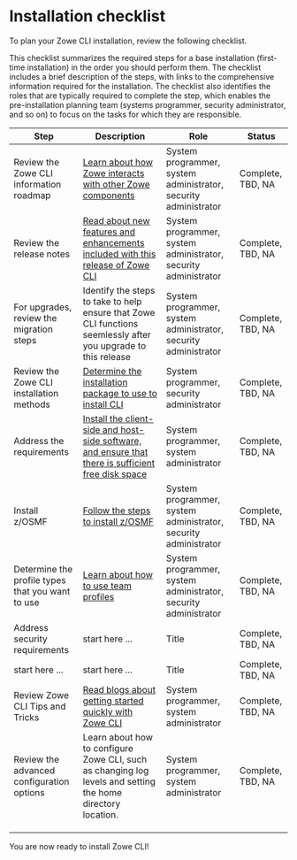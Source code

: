 # Installation checklist

To plan your Zowe CLI installation, review the following checklist.

This checklist summarizes the required steps for a base installation (first-time installation) in the order you should perform them. The checklist includes a brief description of the steps, with links to the comprehensive information required for the installation. The checklist also identifies the roles that are typically required to complete the step, which enables the pre-installation planning team (systems programmer, security administrator, and so on) to focus on the tasks for which they are responsible.

| Step        | Description | Role       | Status      |
| ----------- | ----------- |----------- | ----------- |
| Review the Zowe CLI information roadmap | [Learn about how Zowe interacts with other Zowe components](../getting-started/user-roadmap-zowe-cli.md) | System programmer, system administrator, security administrator | Complete, TBD, NA |
| Review the release notes| [Read about new features and enhancements included with this release of Zowe CLI](../getting-started/rlease-notes/v1.27.md) | System programmer, system administrator, security administrator | Complete, TBD, NA |
| For upgrades, review the migration steps| Identify the steps to take to help ensure that Zowe CLI functions seemlessly after you upgrade to this release | System programmer, system administrator, security administrator | Complete, TBD, NA |
| Review the Zowe CLI installation methods | [Determine the installation package to use to install CLI](cli-installcli.md) | System programmer, security administrator | Complete, TBD, NA |
| Address the requirements | [Install the client-side and host-side software, and ensure that there is sufficient free disk space](systemrequirements-cli.md) | System programmer, system administrator | Complete, TBD, NA |
| Install z/OSMF | [Follow the steps to install z/OSMF](https://www.ibm.com/docs/en/zos/2.3.0?topic=configuration-setting-up-zosmf-first-time) | System programmer, system administrator, security administrator | Complete, TBD, NA |
| Determine the profile types that you want to use | [Learn about how to use team profiles](../user-guide/cli-using-configuring-global-profiles.md) | System programmer, system administrator, security administrator | Complete, TBD, NA |
| Address security requirements | start here ...        |Title       | Complete, TBD, NA |
| start here ... | start here ... |Title       | Complete, TBD, NA |
| Review Zowe CLI Tips and Tricks            | [Read blogs about getting started quickly with Zowe CLI](https://medium.com/zowe/zowe-cli-getting-started-made-easy-f53d769c678e)| System programmer, system administrator           | Complete, TBD, NA |
| Review the advanced configuration options | Learn about how to configure Zowe CLI, such as changing log levels and setting the home directory location. | System programmer, system administrator|Complete, TBD, NA |
|||||
|||||
|||||

You are now ready to install Zowe CLI!